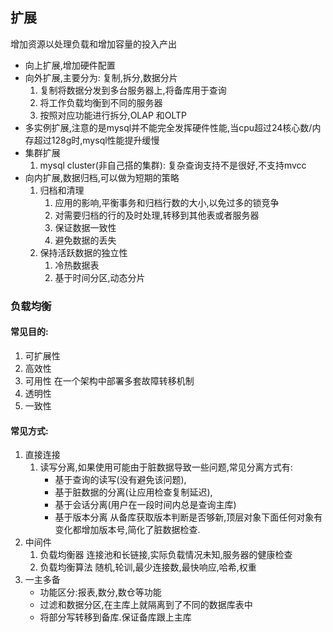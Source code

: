 
## 扩展

增加资源以处理负载和增加容量的投入产出
- 向上扩展,增加硬件配置
- 向外扩展,主要分为: 复制,拆分,数据分片
	1. 复制将数据分发到多台服务器上,将备库用于查询
	2. 将工作负载均衡到不同的服务器
	3. 按照对应功能进行拆分,OLAP 和OLTP
- 多实例扩展,注意的是mysql并不能完全发挥硬件性能,当cpu超过24核心数/内存超过128g时,mysql性能提升缓慢
- 集群扩展
	1. mysql cluster(非自己搭的集群): 复杂查询支持不是很好,不支持mvcc
- 向内扩展,数据归档,可以做为短期的策略
	1. 归档和清理
		1. 应用的影响,平衡事务和归档行数的大小,以免过多的锁竞争
		2. 对需要归档的行的及时处理,转移到其他表或者服务器
		3. 保证数据一致性
		4. 避免数据的丢失
	2. 保持活跃数据的独立性
		1. 冷热数据表
		2. 基于时间分区,动态分片

### 负载均衡

#### 常见目的:
1. 可扩展性
2. 高效性
3. 可用性 在一个架构中部署多套故障转移机制
4. 透明性
5. 一致性

#### 常见方式:

1. 直接连接
	1. 读写分离,如果使用可能由于脏数据导致一些问题,常见分离方式有:
		- 基于查询的读写(没有避免该问题),
		- 基于脏数据的分离(让应用检查复制延迟),
		- 基于会话分离(用户在一段时间内总是查询主库)
		- 基于版本分离 从备库获取版本判断是否够新,顶层对象下面任何对象有变化都增加版本号,简化了脏数据检查.
2. 中间件
	 1. 负载均衡器
			连接池和长链接,实际负载情况未知,服务器的健康检查		
	 2. 负载均衡算法
			随机,轮训,最少连接数,最快响应,哈希,权重
3. 一主多备
	  - 功能区分:报表,数分,数仓等功能
	  - 过滤和数据分区,在主库上就隔离到了不同的数据库表中
	  - 将部分写转移到备库.保证备库跟上主库	  
		
		
		
		
